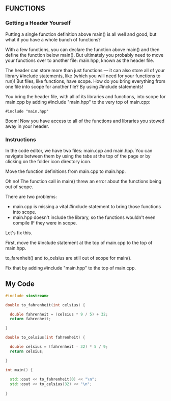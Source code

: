 ## FUNCTIONS

### Getting a Header Yourself

Putting a single function definition above main() is all well and good, but what if you have a whole bunch of functions?

With a few functions, you can declare the function above main() and then define the function below main(). But ultimately you probably need to move your functions over to another file: main.hpp, known as the header file.

The header can store more than just functions — it can also store all of your library #include statements, like <iostream> (which you will need for your functions to run)! But files, like functions, have scope. How do you bring everything from one file into scope for another file? By using #include statements!

You bring the header file, with all of its libraries and functions, into scope for main.cpp by adding #include "main.hpp" to the very top of main.cpp:
```
#include "main.hpp"
```
Boom! Now you have access to all of the functions and libraries you stowed away in your header.

### Instructions

In the code editor, we have two files: main.cpp and main.hpp. You can navigate between them by using the tabs at the top of the page or by clicking on the folder icon directory icon.

Move the function definitions from main.cpp to main.hpp.

Oh no! The function call in main() threw an error about the functions being out of scope.

There are two problems:

* main.cpp is missing a vital #include statement to bring those functions into scope.
* main.hpp doesn't include the <iostream> library, so the functions wouldn't even compile IF they were in scope.

Let's fix this.

First, move the #include statement at the top of main.cpp to the top of main.hpp.

to_farenheit() and to_celsius are still out of scope for main().

Fix that by adding #include "main.hpp" to the top of main.cpp.

## My Code
```c++
#include <iostream>

double to_fahrenheit(int celsius) {

  double fahrenheit = (celsius * 9 / 5) + 32;
  return fahrenheit;

}

double to_celsius(int fahrenheit) {

  double celsius = (fahrenheit - 32) * 5 / 9;
  return celsius;

}

int main() {
  
  std::cout << to_fahrenheit(0) << "\n";
  std::cout << to_celsius(32) << "\n";
  
}
```
